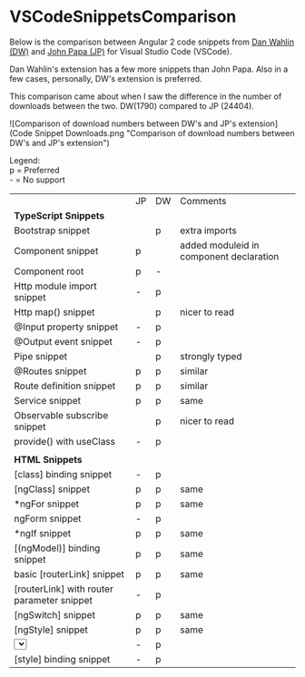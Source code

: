 # VSCodeSnippetsComparison

Below is the comparison between Angular 2 code snippets from [Dan Wahlin (DW)](http://blog.codewithdan.com/2016/03/19/angular-2-typescript-and-html-snippets-for-vs-code/) and [John Papa (JP)](http://www.johnpapa.net/vscode-ng-snippets/) for Visual Studio Code (VSCode).

Dan Wahlin's extension has a few more snippets than John Papa. Also in a few cases, personally, DW's extension is preferred.  

This comparison came about when I saw the difference in the number of downloads between the two. DW(1790) compared to JP (24404).

![Comparison of download numbers between DW's and JP's extension](Code Snippet Downloads.png "Comparison of download numbers between DW's and JP's extension")

Legend:  
p = Preferred  
\- = No support

|                                            |    |    |                                         | 
|--------------------------------------------|----|----|-----------------------------------------| 
|                                            | JP | DW | Comments                                | 
|**TypeScript Snippets**                                            |    |    |                                         |
| Bootstrap snippet                          |    | p  | extra imports                           | 
| Component snippet                          | p  |    | added moduleid in component declaration | 
| Component root                             | p  | -  |                                         | 
| Http module import snippet                 | -  | p  |                                         | 
| Http map() snippet                         |    | p  | nicer to read                           | 
| @Input property snippet                    | -  | p  |                                         | 
| @Output event snippet                      | -  | p  |                                         | 
| Pipe snippet                               |    | p  | strongly typed                          | 
| @Routes snippet                            | p  | p  | similar                                 | 
| Route definition snippet                   | p  | p  | similar                                 | 
| Service snippet                            | p  | p  | same                                    | 
| Observable subscribe snippet               |    | p  | nicer to read                           | 
| provide() with useClass                    | -  | p  |                                         | 
|                                            |    |    |                                         | 
| **HTML Snippets**                                           |    |    |                                         | 
| [class] binding snippet                    | -  | p  |                                         | 
| [ngClass] snippet                          | p  | p  | same                                    | 
| *ngFor snippet                             | p  | p  | same                                    | 
| ngForm snippet                             | -  | p  |                                         | 
| *ngIf snippet                              | p  | p  | same                                    | 
| [(ngModel)] binding snippet                | p  | p  | same                                    | 
| basic [routerLink] snippet                 | p  | p  | same                                    | 
| [routerLink] with router parameter snippet | -  | p  |                                         | 
| [ngSwitch] snippet                         | p  | p  | same                                    | 
| [ngStyle] snippet                          | p  | p  | same                                    | 
| <select> control using *ngFor snipppet     | -  | p  |                                         | 
| [style] binding snippet                    | -  | p  |                                         | 
